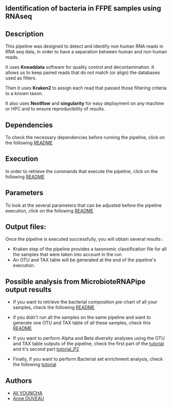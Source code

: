 ## Identification of bacteria in FFPE samples using RNAseq

## Description

This pipeline was designed to detect and identify non human RNA reads in RNA seq data, in order to have a separation between human and non human reads.  

It uses **Kneaddata** software for quality control and decontamination. It allows us to keep paired reads that do not match (or align) the databases used as filters.  

Then it uses **Kraken2** to assign each read that passed those filtering criteria to a known taxon.

It also uses **Nextflow** and **singularity** for easy deployment on any machine or HPC and to ensure reproducibility of results.


## Dependencies

To check the necessary dependencies before running the pipeline, click on the following [README](https://github.com/GeNeHetX/MicrobioteRNApipe/blob/main/NextflowPipeline/Dependencies.md) 


## Execution

In order to retrieve the commands that execute the pipeline, click on the following [README](https://github.com/GeNeHetX/MicrobioteRNApipe/blob/main/NextflowPipeline/Execution.md)

## Parameters

To look at the several parameters that can be adjusted before the pipeline execution, click on the following [README](https://github.com/GeNeHetX/MicrobioteRNApipe/blob/main/NextflowPipeline/Parameters.md)

## Output files:

Once the pipeline is executed successfully, you will obtain several results :

- Kraken step of the pipeline provides a taxonomic classification file for all the samples that were taken into account in the run.
- An OTU and TAX table will be generated at the end of the pipeline's execution. 

## Possible analysis from MicrobioteRNAPipe output results

- If you want to retrieve the bacterial composition pie-chart of all your samples, check the following [README](https://github.com/GeNeHetX/MicrobioteRNApipe/blob/main/PythonScripts/2_Samples_Bacterial_PieCharts/README.md)

- if you didn't run all the samples on the same pipeline and want to generate one OTU and TAX table of all these samples, check this [README](https://github.com/GeNeHetX/MicrobioteRNApipe/blob/main/PythonScripts/1_MergeOTU_TAX_files/README.md) 

- If you want to perform Alpha and Beta diversity analyses using the OTU and TAX table outputs of the pipeline, check the first part of the [tutorial](https://github.com/GeNeHetX/MicrobioteRNApipe/blob/main/AlphaBetaAnalysis/Tutorial_Alpha_beta.pdf) and it's second part [tutorial_P2](https://github.com/GeNeHetX/MicrobioteRNApipe/blob/main/AlphaBetaAnalysis/Tutorial_Alpha_beta_part2.pdf)

- Finally, if you want to perform Bacterial set enrichment analysis, check the following [tutorial](https://github.com/GeNeHetX/MicrobioteRNApipe/blob/main/BacterialEnrichmentAnalysis/Tutorial_bacterial_enrichment_analysis.pdf)

## Authors

- [Ali YOUNCHA](https://github.com/MrAli1582)
- [Anne DUVEAU](https://github.com/AnneDuveau)

